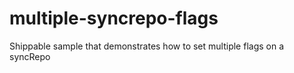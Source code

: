 # multiple-syncrepo-flags
Shippable sample that demonstrates how to set multiple flags on a syncRepo
